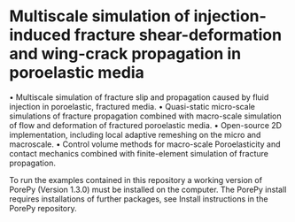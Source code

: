 # Multiscale simulation of injection-induced fracture shear-deformation and wing-crack propagation in poroelastic media

•	Multiscale simulation of fracture slip and propagation caused by fluid injection in poroelastic, fractured media.
•	Quasi-static micro-scale simulations of fracture propagation combined with macro-scale simulation of flow and deformation of fractured poroelastic media. 
•	Open-source 2D implementation, including local adaptive remeshing on the micro and macroscale. 
•	Control volume methods for macro-scale Poroelasticity and contact mechanics combined with finite-element simulation of fracture propagation.

To run the examples contained in this repository a working version of PorePy (Version 1.3.0) must be installed on the computer.
The PorePy install requires installations of further packages, see Install instructions in the PorePy repository.
